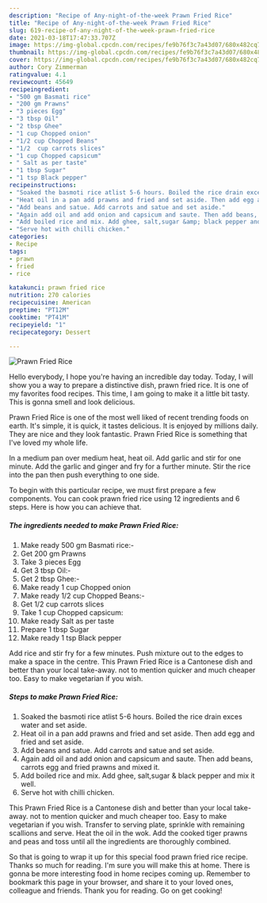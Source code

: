 ```yaml
---
description: "Recipe of Any-night-of-the-week Prawn Fried Rice"
title: "Recipe of Any-night-of-the-week Prawn Fried Rice"
slug: 619-recipe-of-any-night-of-the-week-prawn-fried-rice
date: 2021-03-18T17:47:33.707Z
image: https://img-global.cpcdn.com/recipes/fe9b76f3c7a43d07/680x482cq70/prawn-fried-rice-recipe-main-photo.jpg
thumbnail: https://img-global.cpcdn.com/recipes/fe9b76f3c7a43d07/680x482cq70/prawn-fried-rice-recipe-main-photo.jpg
cover: https://img-global.cpcdn.com/recipes/fe9b76f3c7a43d07/680x482cq70/prawn-fried-rice-recipe-main-photo.jpg
author: Cory Zimmerman
ratingvalue: 4.1
reviewcount: 45649
recipeingredient:
- "500 gm Basmati rice"
- "200 gm Prawns"
- "3 pieces Egg"
- "3 tbsp Oil"
- "2 tbsp Ghee"
- "1 cup Chopped onion"
- "1/2 cup Chopped Beans"
- "1/2  cup carrots slices"
- "1 cup Chopped capsicum"
- " Salt as per taste"
- "1 tbsp Sugar"
- "1 tsp Black pepper"
recipeinstructions:
- "Soaked the basmoti rice atlist 5-6 hours. Boiled the rice drain exces water and set aside."
- "Heat oil in a pan add prawns and fried and set aside. Then add egg and fried and set aside."
- "Add beans and satue. Add carrots and satue and set aside."
- "Again add oil and add onion and capsicum and saute. Then add beans, carrots egg and fried prawns and mixed it."
- "Add boiled rice and mix. Add ghee, salt,sugar &amp; black pepper and mix it well."
- "Serve hot with chilli chicken."
categories:
- Recipe
tags:
- prawn
- fried
- rice

katakunci: prawn fried rice 
nutrition: 270 calories
recipecuisine: American
preptime: "PT12M"
cooktime: "PT41M"
recipeyield: "1"
recipecategory: Dessert

---
```



![Prawn Fried Rice](https://img-global.cpcdn.com/recipes/fe9b76f3c7a43d07/680x482cq70/prawn-fried-rice-recipe-main-photo.jpg)

Hello everybody, I hope you're having an incredible day today. Today, I will show you a way to prepare a distinctive dish, prawn fried rice. It is one of my favorites food recipes. This time, I am going to make it a little bit tasty. This is gonna smell and look delicious.

Prawn Fried Rice is one of the most well liked of recent trending foods on earth. It's simple, it is quick, it tastes delicious. It is enjoyed by millions daily. They are nice and they look fantastic. Prawn Fried Rice is something that I've loved my whole life.

In a medium pan over medium heat, heat oil. Add garlic and stir for one minute. Add the garlic and ginger and fry for a further minute. Stir the rice into the pan then push everything to one side.


To begin with this particular recipe, we must first prepare a few components. You can cook prawn fried rice using 12 ingredients and 6 steps. Here is how you can achieve that.

<!--inarticleads1-->

##### The ingredients needed to make Prawn Fried Rice:

1. Make ready 500 gm Basmati rice:-
1. Get 200 gm Prawns
1. Take 3 pieces Egg
1. Get 3 tbsp Oil:-
1. Get 2 tbsp Ghee:-
1. Make ready 1 cup Chopped onion
1. Make ready 1/2 cup Chopped Beans:-
1. Get 1/2  cup carrots slices
1. Take 1 cup Chopped capsicum:
1. Make ready  Salt as per taste
1. Prepare 1 tbsp Sugar
1. Make ready 1 tsp Black pepper


Add rice and stir fry for a few minutes. Push mixture out to the edges to make a space in the centre. This Prawn Fried Rice is a Cantonese dish and better than your local take-away. not to mention quicker and much cheaper too. Easy to make vegetarian if you wish. 

<!--inarticleads2-->

##### Steps to make Prawn Fried Rice:

1. Soaked the basmoti rice atlist 5-6 hours. Boiled the rice drain exces water and set aside.
1. Heat oil in a pan add prawns and fried and set aside. Then add egg and fried and set aside.
1. Add beans and satue. Add carrots and satue and set aside.
1. Again add oil and add onion and capsicum and saute. Then add beans, carrots egg and fried prawns and mixed it.
1. Add boiled rice and mix. Add ghee, salt,sugar &amp; black pepper and mix it well.
1. Serve hot with chilli chicken.


This Prawn Fried Rice is a Cantonese dish and better than your local take-away. not to mention quicker and much cheaper too. Easy to make vegetarian if you wish. Transfer to serving plate, sprinkle with remaining scallions and serve. Heat the oil in the wok. Add the cooked tiger prawns and peas and toss until all the ingredients are thoroughly combined. 

So that is going to wrap it up for this special food prawn fried rice recipe. Thanks so much for reading. I'm sure you will make this at home. There is gonna be more interesting food in home recipes coming up. Remember to bookmark this page in your browser, and share it to your loved ones, colleague and friends. Thank you for reading. Go on get cooking!
